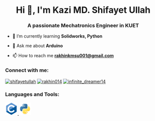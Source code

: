 <h1 align="center">Hi 👋, I'm Kazi MD. Shifayet Ullah</h1>
<h3 align="center">A passionate Mechatronics Engineer in KUET</h3>

- 🌱 I’m currently learning **Solidworks, Python**

- 💬 Ask me about **Arduino**

- 📫 How to reach me **rakhinkmsu001@gmail.com**

<h3 align="left">Connect with me:</h3>
<p align="left">
<a href="https://twitter.com/shifayetullah" target="blank"><img align="center" src="https://raw.githubusercontent.com/rahuldkjain/github-profile-readme-generator/master/src/images/icons/Social/twitter.svg" alt="shifayetullah" height="30" width="40" /></a>
<a href="https://fb.com/rakhin014" target="blank"><img align="center" src="https://raw.githubusercontent.com/rahuldkjain/github-profile-readme-generator/master/src/images/icons/Social/facebook.svg" alt="rakhin014" height="30" width="40" /></a>
<a href="https://instagram.com/infinite_dreamer14" target="blank"><img align="center" src="https://raw.githubusercontent.com/rahuldkjain/github-profile-readme-generator/master/src/images/icons/Social/instagram.svg" alt="infinite_dreamer14" height="30" width="40" /></a>
</p>

<h3 align="left">Languages and Tools:</h3>
<p align="left"> <a href="https://www.cprogramming.com/" target="_blank" rel="noreferrer"> <img src="https://raw.githubusercontent.com/devicons/devicon/master/icons/c/c-original.svg" alt="c" width="40" height="40"/> </a> <a href="https://www.python.org" target="_blank" rel="noreferrer"> <img src="https://raw.githubusercontent.com/devicons/devicon/master/icons/python/python-original.svg" alt="python" width="40" height="40"/> </a> </p>
